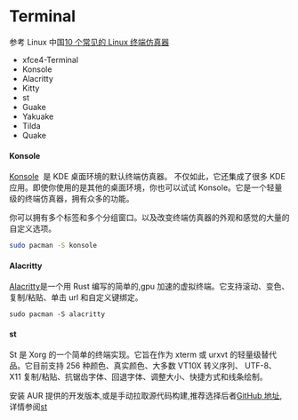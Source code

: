 # Terminal

参考 Linux 中国[10 个常见的 Linux 终端仿真器](https://linux.cn/article-13221-1.html)

- xfce4-Terminal
- Konsole
- Alacritty
- Kitty
- st
- Guake
- Yakuake
- Tilda
- Quake

#### Konsole

[Konsole](https://konsole.kde.org/)  是 KDE 桌面环境的默认终端仿真器。
不仅如此，它还集成了很多 KDE 应用。即使你使用的是其他的桌面环境，你也可以试试 Konsole。它是一个轻量级的终端仿真器，拥有众多的功能。

你可以拥有多个标签和多个分组窗口。以及改变终端仿真器的外观和感觉的大量的自定义选项。

```sh
sudo pacman -S konsole
```

#### Alacritty

[Alacritty](https://wiki.archlinux.org/title/Alacritty)是一个用 Rust 编写的简单的,gpu 加速的虚拟终端。它支持滚动、变色、复制/粘贴、单击 url 和自定义键绑定。

`sudo pacman -S alacritty`

#### st

St 是 Xorg 的一个简单的终端实现。它旨在作为 xterm 或 urxvt 的轻量级替代品。它目前支持 256 种颜色、真实颜色、大多数 VT10X 转义序列、 UTF-8、 X11 复制/粘贴、抗锯齿字体、回退字体、调整大小、快捷方式和线条绘制。

安装 AUR 提供的开发版本,或是手动拉取源代码构建,推荐选择后者[GitHub 地址](https://github.com/Inkylin200211/st),详情参阅[st](https://wiki.archlinux.org/title/St#Configuration)
